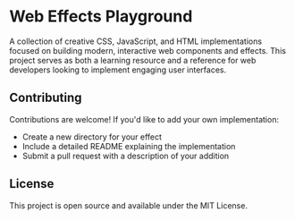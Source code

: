 # Web Effects Playground

A collection of creative CSS, JavaScript, and HTML implementations focused on building modern, interactive web components and effects. This project serves as both a learning resource and a reference for web developers looking to implement engaging user interfaces.

## Contributing

Contributions are welcome! If you'd like to add your own implementation:

- Create a new directory for your effect
- Include a detailed README explaining the implementation
- Submit a pull request with a description of your addition


## License

This project is open source and available under the MIT License.
